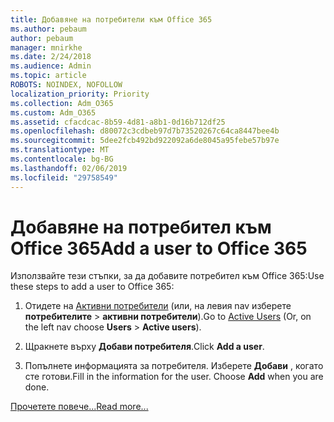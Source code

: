 ```yaml
---
title: Добавяне на потребители към Office 365
ms.author: pebaum
author: pebaum
manager: mnirkhe
ms.date: 2/24/2018
ms.audience: Admin
ms.topic: article
ROBOTS: NOINDEX, NOFOLLOW
localization_priority: Priority
ms.collection: Adm_O365
ms.custom: Adm_O365
ms.assetid: cfacdcac-8b59-4d81-a8b1-0d16b712df25
ms.openlocfilehash: d80072c3cdbeb97d7b73520267c64ca8447bee4b
ms.sourcegitcommit: 5dee2fcb492bd922092a6de8045a95febe57b97e
ms.translationtype: MT
ms.contentlocale: bg-BG
ms.lasthandoff: 02/06/2019
ms.locfileid: "29758549"
---
```

# <a name="add-a-user-to-office-365"></a><span data-ttu-id="b5cef-102">Добавяне на потребител към Office 365</span><span class="sxs-lookup"><span data-stu-id="b5cef-102">Add a user to Office 365</span></span>

<span data-ttu-id="b5cef-103">Използвайте тези стъпки, за да добавите потребител към Office 365:</span><span class="sxs-lookup"><span data-stu-id="b5cef-103">Use these steps to add a user to Office 365:</span></span>
  
1. <span data-ttu-id="b5cef-104">Отидете на [Активни потребители](https://admin.microsoft.com/Adminportal/Home?source=applauncher#/users) (или, на левия nav изберете **потребителите** \> **активни потребители**).</span><span class="sxs-lookup"><span data-stu-id="b5cef-104">Go to [Active Users](https://admin.microsoft.com/Adminportal/Home?source=applauncher#/users) (Or, on the left nav choose **Users** \> **Active users**).</span></span>
    
2. <span data-ttu-id="b5cef-105">Щракнете върху **Добави потребителя**.</span><span class="sxs-lookup"><span data-stu-id="b5cef-105">Click **Add a user**.</span></span>
    
3. <span data-ttu-id="b5cef-p101">Попълнете информацията за потребителя. Изберете **Добави** , когато сте готови.</span><span class="sxs-lookup"><span data-stu-id="b5cef-p101">Fill in the information for the user. Choose **Add** when you are done.</span></span> 
    
[<span data-ttu-id="b5cef-108">Прочетете повече...</span><span class="sxs-lookup"><span data-stu-id="b5cef-108">Read more...</span></span>](https://support.office.com/article/1970f7d6-03b5-442f-b385-5880b9c256ec)
  

